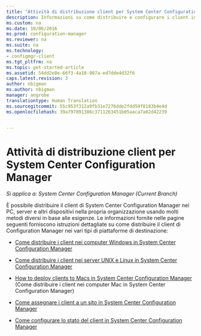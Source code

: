 ```yaml
---
title: "Attività di distribuzione client per System Center Configuration Manager | Microsoft Docs"
description: Informazioni su come distribuire e configurare i client in System Center Configuration Manager.
ms.custom: na
ms.date: 10/06/2016
ms.prod: configuration-manager
ms.reviewer: na
ms.suite: na
ms.technology:
- configmgr-client
ms.tgt_pltfrm: na
ms.topic: get-started-article
ms.assetid: 54dd2e8e-66f3-4a10-987a-ed7dde4d32f6
caps.latest.revision: 3
author: nbigman
ms.author: nbigman
manager: angrobe
translationtype: Human Translation
ms.sourcegitcommit: 55c953f312a9fb31e7276dde2fdd59f8183b4e4d
ms.openlocfilehash: 39a797891386c3711263451b05aaca7a02d42239


---
```

# <a name="client-deployment-tasks-for-system-center-configuration-manager"></a>Attività di distribuzione client per System Center Configuration Manager

*Si applica a: System Center Configuration Manager (Current Branch)*

È possibile distribuire il client di System Center Configuration Manager nei PC, server e altri dispositivi nella propria organizzazione usando molti metodi diversi in base alle esigenze. Le informazioni fornite nelle pagine seguenti forniscono istruzioni dettagliate su come distribuire il client di Configuration Manager nei vari tipi di piattaforme di destinazione:  

-   [Come distribuire i client nei computer Windows in System Center Configuration Manager](../../../core/clients/deploy/deploy-clients-to-windows-computers.md)  

-   [Come distribuire i client nei server UNIX e Linux in System Center Configuration Manager](../../../core/clients/deploy/deploy-clients-to-unix-and-linux-servers.md)  

-   [How to deploy clients to Macs in System Center Configuration Manager](../../../core/clients/deploy/deploy-clients-to-macs.md) (Come distribuire i client nei computer Mac in System Center Configuration Manager)  

-   [Come assegnare i client a un sito in System Center Configuration Manager](../../../core/clients/deploy/assign-clients-to-a-site.md)  

-   [Come configurare lo stato del client in System Center Configuration Manager](../../../core/clients/deploy/configure-client-status.md)  



<!--HONumber=Dec16_HO3-->


